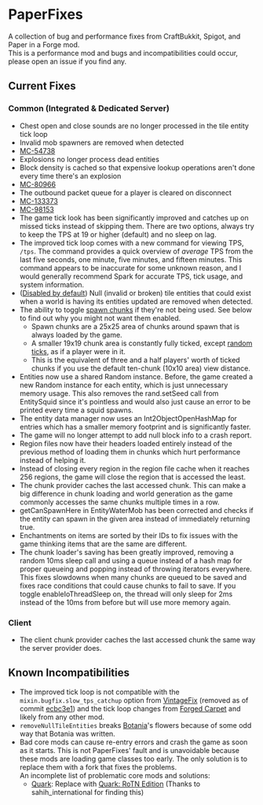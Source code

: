# PaperFixes
A collection of bug and performance fixes from CraftBukkit, Spigot, and Paper in a Forge mod.\
This is a performance mod and bugs and incompatibilities could occur, please open an issue if you find any.

## Current Fixes

### Common (Integrated & Dedicated Server)
- Chest open and close sounds are no longer processed in the tile entity tick loop
- Invalid mob spawners are removed when detected
- [MC-54738](https://bugs.mojang.com/browse/MC-54738)
- Explosions no longer process dead entities
- Block density is cached so that expensive lookup operations aren't done every time there's an explosion
- [MC-80966](https://bugs.mojang.com/browse/MC-80966)
- The outbound packet queue for a player is cleared on disconnect
- [MC-133373](https://bugs.mojang.com/browse/MC-133373)
- [MC-98153](https://bugs.mojang.com/browse/MC-98153)
- The game tick look has been significantly improved and catches up on missed ticks instead of skipping them.
  There are two options, always try to keep the TPS at 19 or higher (default) and no sleep on lag.
- The improved tick loop comes with a new command for viewing TPS, `/tps`.
  The command provides a quick overview of *average* TPS from the last five seconds,
  one minute, five minutes, and fifteen minutes.
  This command appears to be inaccurate for some unknown reason, and I would generally recommend Spark for accurate TPS,
  tick usage, and system information.
- ([Disabled by default](#known-incompatibilities)) Null (invalid or broken) tile entities that could exist when a world is having its entities updated are removed when detected.
- The ability to toggle [spawn chunks](https://minecraft.wiki/w/Spawn_chunk) if they're not being used. See below to find out why you might not want them enabled.
    - Spawn chunks are a 25x25 area of chunks around spawn that is always loaded by the game.
    - A smaller 19x19 chunk area is constantly fully ticked, except [random ticks](https://minecraft.fandom.com/wiki/Tick#Random_tick), as if a player were in it. 
    - This is the equivalent of three and a half players' worth of ticked chunks if you use the default ten-chunk (10x10 area) view distance.
- Entities now use a shared Random instance. Before, the game created a new Random instance for each entity, which is just unnecessary memory usage. This also removes the rand.setSeed call from EntitySquid since it's pointless and would also just cause an error to be printed every time a squid spawns.
- The entity data manager now uses an Int2ObjectOpenHashMap for entries which has a smaller memory footprint and is significantly faster.
- The game will no longer attempt to add null block info to a crash report.
- Region files now have their headers loaded entirely instead of the previous method of loading them in chunks which hurt performance instead of helping it.
- Instead of closing every region in the region file cache when it reaches 256 regions,
  the game will close the region that is accessed the least.
- The chunk provider caches the last accessed chunk.
  This can make a big difference in chunk loading and world generation as the game commonly accesses the same chunks multiple times in a row.
- getCanSpawnHere in EntityWaterMob has been corrected and checks if the entity can spawn in the given area instead of immediately returning true.
- Enchantments on items are sorted by their IDs to fix issues with the game thinking items that are the same are different.
- The chunk loader's saving has been greatly improved,
  removing a random 10ms sleep call
  and using a queue instead of a hash map for proper queueing and popping instead of throwing iterators everywhere.
  This fixes slowdowns when many chunks are queued to be saved
  and fixes race conditions that could cause chunks to fail to save.
  If you toggle enableIoThreadSleep on, the thread will only sleep for 2ms instead of the 10ms from before but will use more memory again.

### Client
- The client chunk provider caches the last accessed chunk the same way the server provider does.

## Known Incompatibilities
- The improved tick loop is not compatible with the `mixin.bugfix.slow_tps_catchup` option from
  [VintageFix](https://github.com/embeddedt/VintageFix) (removed as of commit [ecbc3e1](https://github.com/embeddedt/VintageFix/commit/ecbc3e193c7fc9bee85577fa5e9f362c6249d82a)) and the tick loop changes from [Forged Carpet](https://github.com/DeadlyMC/forged-carpet) and likely from any other mod.
- `removeNullTileEntities` breaks [Botania](https://botaniamod.net/index.html)'s flowers because of some odd way that Botania was written.
- Bad core mods can cause re-entry errors and crash the game as soon as it starts. This is not PaperFixes' fault and is unavoidable because these mods are loading game classes too early. The only solution is to replace them with a fork that fixes the problems.\
  An incomplete list of problematic core mods and solutions:
    - [Quark](https://modrinth.com/mod/quark): Replace with [Quark: RoTN Edition](https://www.curseforge.com/minecraft/mc-mods/quark-rotn-edition) (Thanks to sahih_international for finding this)
